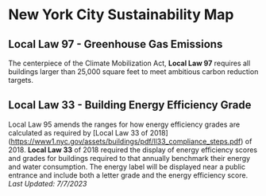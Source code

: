 # New York City Sustainability Map


## Local Law 97 - Greenhouse Gas Emissions 
The centerpiece of the Climate Mobilization Act, **Local Law 97** requires all buildings larger than 25,000 square feet to meet ambitious carbon reduction targets.

## Local Law 33 - Building Energy Efficiency Grade
Local Law 95 amends the ranges for how energy efficiency grades are calculated as required by [Local Law 33 of 2018]  (https://www1.nyc.gov/assets/buildings/pdf/ll33_compliance_steps.pdf) of 2018. **Local Law 33** of 2018 required the display of energy efficiency scores and grades for buildings required to that annually benchmark their energy and water consumption. The energy label will be displayed near a public entrance and include both a letter grade and the energy efficiency score.
_Last Updated: 7/7/2023_
<!-- Comments -->
